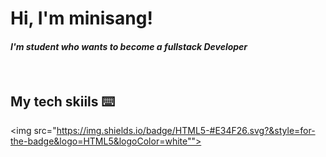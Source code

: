 <h1>Hi, I'm minisang!</h1>
<em>
  <p>
    <h4>I'm student who wants to become a fullstack Developer</h4>
  </p>
</em>
<br />

<h2>My tech skiils ⌨️</h2>

<img src="https://img.shields.io/badge/HTML5-#E34F26.svg?&style=for-the-badge&logo=HTML5&logoColor=white"">
